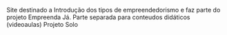 Site destinado a Introdução dos tipos de empreendedorismo e faz parte do projeto Empreenda Já. Parte separada para conteudos didáticos (videoaulas)
Projeto Solo 
